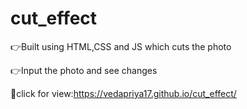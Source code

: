 # cut_effect

👉Built using HTML,CSS and JS which cuts the photo 

👉Input the photo and see changes

👀click for view:https://vedapriya17.github.io/cut_effect/
